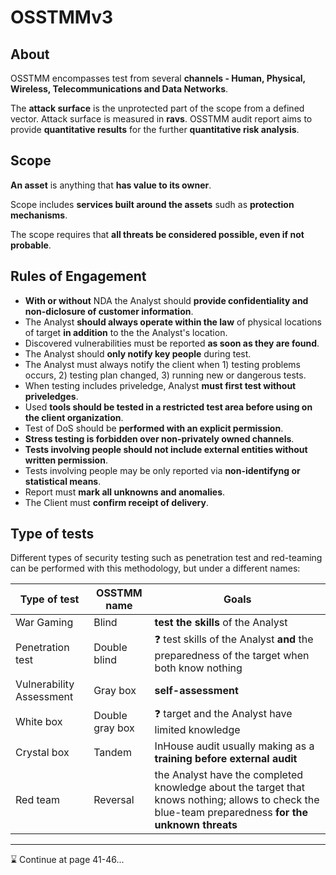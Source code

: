 # OSSTMMv3
## About

OSSTMM encompasses test from several **channels - Human, Physical, Wireless, Telecommunications and Data Networks**.

The **attack surface** is the unprotected part of the scope from a defined vector. Attack surface is measured in **ravs**. OSSTMM audit report aims to provide **quantitative results** for the further **quantitative risk analysis**.

## Scope

**An asset** is anything that **has value to its owner**.

Scope includes **services built around the assets** sudh as **protection mechanisms**.

The scope requires that **all threats be considered possible, even if not probable**.

## Rules of Engagement

- **With or without** NDA the Analyst should **provide confidentiality and non-diclosure of customer information**.
- The Analyst **should always operate within the law** of physical locations of target **in addition** to the the Analyst's location.
- Discovered vulnerabilities must be reported **as soon as they are found**.
- The Analyst should **only notify key people** during test.
- The Analyst must always notify the client when 1) testing problems occurs, 2) testing plan changed, 3) running new or dangerous tests.
- When testing includes priveledge, Analyst **must first test without priveledges**.
- Used **tools should be tested in a restricted test area before using on the client organization**.
- Test of DoS should be **performed with an explicit permission**.
- **Stress testing is forbidden over non-privately owned channels**.
- **Tests involving people should not include external entities without written permission**.
- Tests involving people may be only reported via **non-identifyng or statistical means**.
- Report must **mark all unknowns and anomalies**.
- The Client must **confirm receipt of delivery**.

## Type of tests

Different types of security testing such as penetration test and red-teaming can be performed with this methodology, but under a different names:

| Type of test | OSSTMM name | Goals |
| --- | --- | --- |
| War Gaming | Blind | **test the skills** of the Analyst  |
| Penetration test | Double blind | ❓ test skills of the Analyst **and** the preparedness of the target when both know nothing |
| Vulnerability Assessment | Gray box | **self-assessment** |
| White box | Double gray box | ❓ target and the Analyst have limited knowledge |\
| Crystal box | Tandem | InHouse audit usually making as a **training before external audit** |
| Red team | Reversal | the Analyst have the completed knowledge about the target that knows nothing; allows to check the blue-team preparedness **for the unknown threats** |
---

⌛ Continue at page 41-46...
